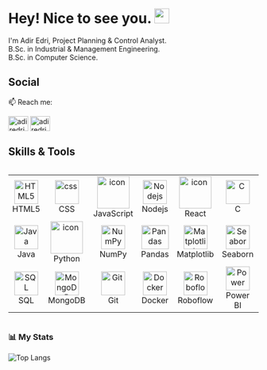 
# Hey! Nice to see you. <img src="https://media.giphy.com/media/hvRJCLFzcasrR4ia7z/giphy.gif" width="30px">
I'm Adir Edri, Project Planning & Control Analyst. <br> 
B.Sc. in Industrial & Management Engineering. <br>
B.Sc. in Computer Science.

## Social

📫 Reach me:

<a href="https://www.linkedin.com/in/adiredri/" target="blank"><img align="center" src="https://raw.githubusercontent.com/rahuldkjain/github-profile-readme-generator/master/src/images/icons/Social/linked-in-alt.svg" alt="adiredri" height="30" width="40" /></a>
<a href="mailto:adire7399@gmail.com" target="blank"><img align="center" src="https://logos-world.net/wp-content/uploads/2020/11/Gmail-Logo.png" alt="adiredri" height="30" width="40"/></a>

## Skills & Tools 

<!-- START TABLE -->

<div style="display: flex; align-items: flex-start; align: center">
<table align="center">
  <tr> 
    <td align="center" width="96"><img src="https://skillicons.dev/icons?i=html" width="48" height="48" alt="HTML5" /><br>HTML5 </td>
    <td align="center" width="96"><img src="https://skillicons.dev/icons?i=css" width="48" height="48" alt="css" /><br>CSS </td>
    <td align="center" width="96"><img src="https://techstack-generator.vercel.app/js-icon.svg" alt="icon" width="65" height="65" /><br>JavaScript</td>
    <td align="center" width="96"><img src="https://skillicons.dev/icons?i=nodejs" width="48" height="48" alt="Nodejs" /><br>Nodejs</td>
    <td align="center" width="96"><img src="https://techstack-generator.vercel.app/react-icon.svg" alt="icon" width="65" height="65" /><br>React</td>
    <td align="center" width="96"><img src="https://skillicons.dev/icons?i=c" width="48" height="48" alt="C" /><br>C</td>
    <td align="center" width="96"><img src="https://techstack-generator.vercel.app/cpp-icon.svg" alt="icon" width="65" height="65" /><br>C++</td>
    <td align="center" width="96"><img src="https://techstack-generator.vercel.app/csharp-icon.svg" alt="icon" width="65" height="65" /><br>C#</td>
  </tr>
  <tr>
    <td align="center" width="96"><img src="https://skillicons.dev/icons?i=java" width="48" height="48" alt="Java" /><br>Java</td>
    <td align="center" width="96"><a href="#macropower-tech"><img src="https://techstack-generator.vercel.app/python-icon.svg" alt="icon" width="65" height="65" /></a><br>Python</td>
    <td align="center" width="96"><img src="https://miro.medium.com/v2/resize:fit:1001/1*vPezx00A1u0WAfS8e8wBXQ.png" width="48" height="48" alt="NumPy" /><br>NumPy</td>
    <td align="center" width="96"><img src="https://geo-python-site.readthedocs.io/en/latest/_images/pandas_logo.png" width="55" height="48" alt="Pandas" /><br>Pandas</td>
    <td align="center" width="96"><img src="https://upload.wikimedia.org/wikipedia/commons/thumb/8/84/Matplotlib_icon.svg/2048px-Matplotlib_icon.svg.png" width="48" height="48" alt="Matplotlib" /><br>Matplotlib</td>
    <td align="center" width="96"><img src="https://user-images.githubusercontent.com/315810/92161415-9e357100-edfe-11ea-917d-f9e33fd60741.png" width="48" height="48" alt="Seaborn" /><br>Seaborn</td>
    <td align="center" width="96"><img src="https://skillicons.dev/icons?i=pytorch" width="48" height="48" alt="PyTorch" /><br>PyTorch</td>
    <td align="center" width="96"><img src="https://upload.wikimedia.org/wikipedia/commons/f/f3/Apache_Spark_logo.svg" width="48" height="48" alt="PySpark" /><br>PySpark</td>
  </tr>
  <tr>
    <td align="center" width="96"><img src="https://img.icons8.com/ios-filled/50/000000/sql.png" width="48" height="48" alt="SQL"/><br>SQL</td>
    <td align="center" width="96"><img src="https://skillicons.dev/icons?i=mongodb" width="48" height="48" alt="MongoDB" /><br>MongoDB</td>
    <td align="center" width="96"><img src="https://user-images.githubusercontent.com/25181517/192108372-f71d70ac-7ae6-4c0d-8395-51d8870c2ef0.png" width="48" height="48" alt="Git" /><br>Git</td>
    <td align="center" width="96"><img src="https://skillicons.dev/icons?i=docker" width="48" height="48" alt="Docker" /><br>Docker</td>
    <td align="center" width="96"><img src="https://assets-global.website-files.com/6210e531c5cfa30722f9b0c2/6210e531c5cfa3076cf9b10c_Frame%2011.svg" width="48" height="48" alt="Roboflow" /><br>Roboflow</td>
    <td align="center" width="96"><img src="https://upload.wikimedia.org/wikipedia/commons/thumb/c/cf/New_Power_BI_Logo.svg/1200px-New_Power_BI_Logo.svg.png" width="48" height="48" alt="Power" /><br>Power BI</td>
    <td align="center" width="96"><img src="https://cdn.worldvectorlogo.com/logos/tableau-software.svg" width="48" height="48" alt="Tableau" /><br>Tableau</td>
    <td align="center" width="96"><img src="https://skillicons.dev/icons?i=linux" width="48" height="48" alt="linux" /><br>linux</td>    
  </tr>
</table>
</div>

<!-- END TABLE -->

### 📊 My Stats
![Top Langs](https://github-readme-stats.vercel.app/api/top-langs/?username=adiredri&layout=compact&theme=transparent)

